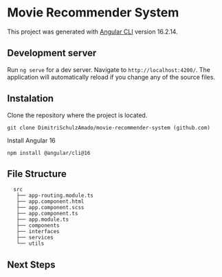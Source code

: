 # Movie Recommender System

This project was generated with [Angular CLI](https://github.com/angular/angular-cli) version 16.2.14.

## Development server

Run `ng serve` for a dev server. Navigate to `http://localhost:4200/`. The application will automatically reload if you change any of the source files.

## Instalation

Clone the repository where the project is located.

`git clone DimitriSchulzAmado/movie-recommender-system (github.com)`

Install Angular 16

`npm install @angular/cli@16`

## File Structure

```
  src
   ├── app-routing.module.ts 
   ├── app.component.html 
   ├── app.component.scss 
   ├── app.component.ts 
   ├── app.module.ts 
   ├── components 
   ├── interfaces 
   ├── services 
   └── utils 
```

## Next Steps
